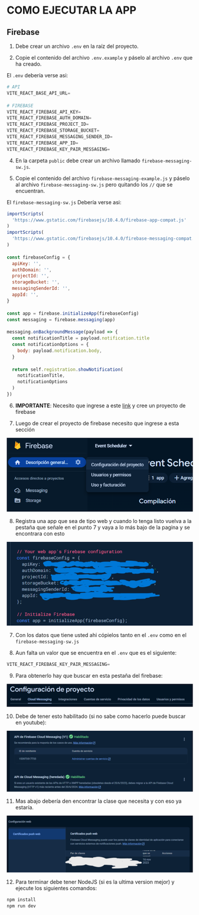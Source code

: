 # COMO EJECUTAR LA APP

## Firebase

1. Debe crear un archivo `.env` en la raíz del proyecto.

2. Copie el contenido del archivo `.env.example` y páselo al archivo `.env` que ha creado.

El `.env` debería verse asi:

```py
# API
VITE_REACT_BASE_API_URL=

# FIREBASE
VITE_REACT_FIREBASE_API_KEY=
VITE_REACT_FIREBASE_AUTH_DOMAIN=
VITE_REACT_FIREBASE_PROJECT_ID=
VITE_REACT_FIREBASE_STORAGE_BUCKET=
VITE_REACT_FIREBASE_MESSAGING_SENDER_ID=
VITE_REACT_FIREBASE_APP_ID=
VITE_REACT_FIREBASE_KEY_PAIR_MESSAGING=
```

4. En la carpeta `public` debe crear un archivo llamado `firebase-messaging-sw.js`.

5. Copie el contenido del archivo `firebase-messaging-example.js` y páselo al archivo `firebase-messaging-sw.js` pero quitando los `//` que se encuentran.

El `firebase-messaging-sw.js` Debería verse asi:

```js
importScripts(
  'https://www.gstatic.com/firebasejs/10.4.0/firebase-app-compat.js'
)
importScripts(
  'https://www.gstatic.com/firebasejs/10.4.0/firebase-messaging-compat.js'
)

const firebaseConfig = {
  apiKey: '',
  authDomain: '',
  projectId: '',
  storageBucket: '',
  messagingSenderId: '',
  appId: '',
}

const app = firebase.initializeApp(firebaseConfig)
const messaging = firebase.messaging(app)

messaging.onBackgroundMessage(payload => {
  const notificationTitle = payload.notification.title
  const notificationOptions = {
    body: payload.notification.body,
  }

  return self.registration.showNotification(
    notificationTitle,
    notificationOptions
  )
})

```

6. __IMPORTANTE__: Necesito que ingrese a este [link](https://firebase.google.com/?hl=es) y cree un proyecto de firebase

7. Luego de crear el proyecto de firebase necesito que ingrese a esta sección

![Project config page](docs/firebase-project-config-page.png)

8. Registra una app que sea de tipo web y cuando lo tenga listo vuelva a la pestaña que señale en el punto 7 y vaya a lo más bajo de la pagina y se encontrara con esto

![Firebase config](docs/firebase-config.png)

7. Con los datos que tiene usted ahi cópielos tanto en el `.env` como en el `firebase-messaging-sw.js`

8. Aun falta un valor que se encuentra en el `.env` que es el siguiente:

```py
VITE_REACT_FIREBASE_KEY_PAIR_MESSAGING=
```

9. Para obtenerlo hay que buscar en esta pestaña del firebase:

![Alt text](docs\firebase-cloud-messaging-tab.png)

10. Debe de tener esto habilitado (si no sabe como hacerlo puede buscar en youtube):

![Alt text](docs\firebase-habilitado-2.png)

11. Mas abajo debería den encontrar la clase que necesita y con eso ya estaría.

![Alt text](docs\firebase-key-pair.png)

12. Para terminar debe tener NodeJS (si es la ultima version mejor) y ejecute los siguientes comandos:

```cmd
npm install
npm run dev
```